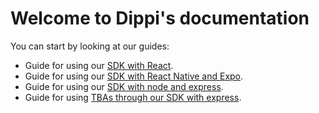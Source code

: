 # Welcome to Dippi's documentation

You can start by looking at our guides:

- Guide for using our [SDK with React](guides/sdk_react).
- Guide for using our [SDK with React Native and Expo](guides/sdk_reactNative_expo).
- Guide for using our [SDK with node and express](guides/sdk_node_express).
- Guide for using [TBAs through our SDK with express](guides/sdk_tba_express).
